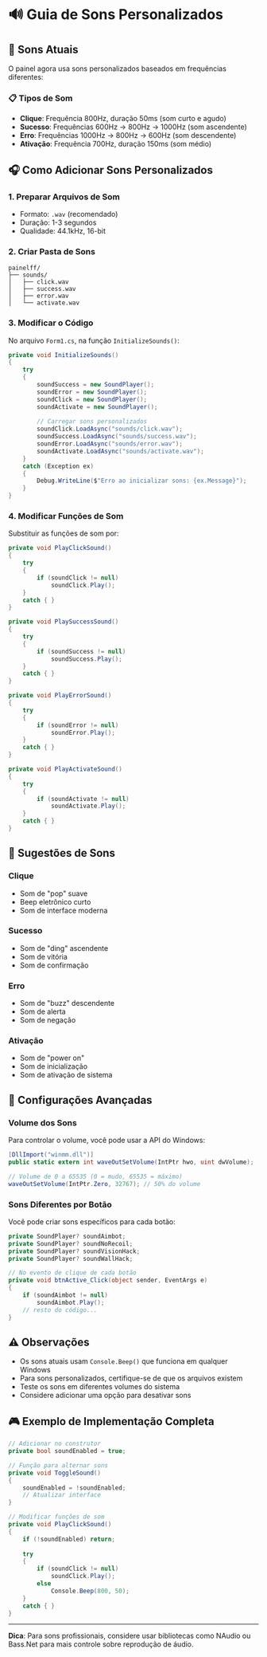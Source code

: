 # 🔊 Guia de Sons Personalizados

## 🎵 Sons Atuais

O painel agora usa sons personalizados baseados em frequências diferentes:

### 📋 Tipos de Som
- **Clique**: Frequência 800Hz, duração 50ms (som curto e agudo)
- **Sucesso**: Frequências 600Hz → 800Hz → 1000Hz (som ascendente)
- **Erro**: Frequências 1000Hz → 800Hz → 600Hz (som descendente)
- **Ativação**: Frequência 700Hz, duração 150ms (som médio)

## 🎧 Como Adicionar Sons Personalizados

### 1. Preparar Arquivos de Som
- Formato: `.wav` (recomendado)
- Duração: 1-3 segundos
- Qualidade: 44.1kHz, 16-bit

### 2. Criar Pasta de Sons
```
painelff/
├── sounds/
│   ├── click.wav
│   ├── success.wav
│   ├── error.wav
│   └── activate.wav
```

### 3. Modificar o Código
No arquivo `Form1.cs`, na função `InitializeSounds()`:

```csharp
private void InitializeSounds()
{
    try
    {
        soundSuccess = new SoundPlayer();
        soundError = new SoundPlayer();
        soundClick = new SoundPlayer();
        soundActivate = new SoundPlayer();
        
        // Carregar sons personalizados
        soundClick.LoadAsync("sounds/click.wav");
        soundSuccess.LoadAsync("sounds/success.wav");
        soundError.LoadAsync("sounds/error.wav");
        soundActivate.LoadAsync("sounds/activate.wav");
    }
    catch (Exception ex)
    {
        Debug.WriteLine($"Erro ao inicializar sons: {ex.Message}");
    }
}
```

### 4. Modificar Funções de Som
Substituir as funções de som por:

```csharp
private void PlayClickSound()
{
    try
    {
        if (soundClick != null)
            soundClick.Play();
    }
    catch { }
}

private void PlaySuccessSound()
{
    try
    {
        if (soundSuccess != null)
            soundSuccess.Play();
    }
    catch { }
}

private void PlayErrorSound()
{
    try
    {
        if (soundError != null)
            soundError.Play();
    }
    catch { }
}

private void PlayActivateSound()
{
    try
    {
        if (soundActivate != null)
            soundActivate.Play();
    }
    catch { }
}
```

## 🎵 Sugestões de Sons

### Clique
- Som de "pop" suave
- Beep eletrônico curto
- Som de interface moderna

### Sucesso
- Som de "ding" ascendente
- Som de vitória
- Som de confirmação

### Erro
- Som de "buzz" descendente
- Som de alerta
- Som de negação

### Ativação
- Som de "power on"
- Som de inicialização
- Som de ativação de sistema

## 🔧 Configurações Avançadas

### Volume dos Sons
Para controlar o volume, você pode usar a API do Windows:

```csharp
[DllImport("winmm.dll")]
public static extern int waveOutSetVolume(IntPtr hwo, uint dwVolume);

// Volume de 0 a 65535 (0 = mudo, 65535 = máximo)
waveOutSetVolume(IntPtr.Zero, 32767); // 50% do volume
```

### Sons Diferentes por Botão
Você pode criar sons específicos para cada botão:

```csharp
private SoundPlayer? soundAimbot;
private SoundPlayer? soundNoRecoil;
private SoundPlayer? soundVisionHack;
private SoundPlayer? soundWallHack;

// No evento de clique de cada botão
private void btnActive_Click(object sender, EventArgs e)
{
    if (soundAimbot != null)
        soundAimbot.Play();
    // resto do código...
}
```

## ⚠️ Observações

- Os sons atuais usam `Console.Beep()` que funciona em qualquer Windows
- Para sons personalizados, certifique-se de que os arquivos existem
- Teste os sons em diferentes volumes do sistema
- Considere adicionar uma opção para desativar sons

## 🎮 Exemplo de Implementação Completa

```csharp
// Adicionar no construtor
private bool soundEnabled = true;

// Função para alternar sons
private void ToggleSound()
{
    soundEnabled = !soundEnabled;
    // Atualizar interface
}

// Modificar funções de som
private void PlayClickSound()
{
    if (!soundEnabled) return;
    
    try
    {
        if (soundClick != null)
            soundClick.Play();
        else
            Console.Beep(800, 50);
    }
    catch { }
}
```

---

**Dica**: Para sons profissionais, considere usar bibliotecas como NAudio ou Bass.Net para mais controle sobre reprodução de áudio. 